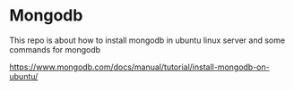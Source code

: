 # Mongodb
This repo is about how to install mongodb in ubuntu linux server and some commands for mongodb

  https://www.mongodb.com/docs/manual/tutorial/install-mongodb-on-ubuntu/
